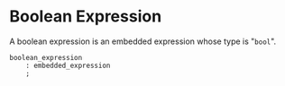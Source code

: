 # Boolean Expression

A boolean expression is an embedded expression whose type is "`bool`".

```azoth
boolean_expression
    : embedded_expression
    ;
```
